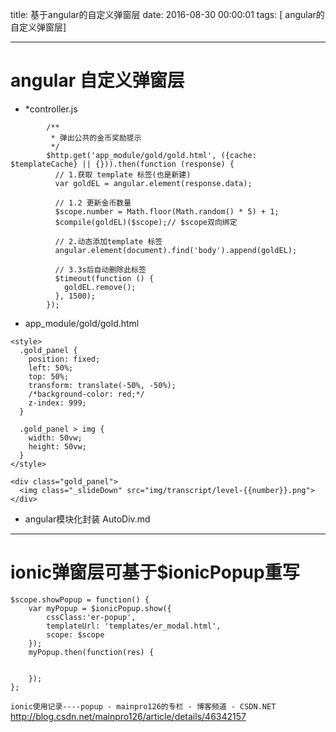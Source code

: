 title: 基于angular的自定义弹窗层
date: 2016-08-30 00:00:01
tags: [ angular的自定义弹窗层]


---
# angular 自定义弹窗层
- *controller.js

```
        /**
         * 弹出公共的金币奖励提示
         */
        $http.get('app_module/gold/gold.html', ({cache: $templateCache} || {})).then(function (response) {
          // 1.获取 template 标签(也是新建)
          var goldEL = angular.element(response.data);
 
          // 1.2 更新金币数量
          $scope.number = Math.floor(Math.random() * 5) + 1;
          $compile(goldEL)($scope);// $scope双向绑定
 
          // 2.动态添加template 标签
          angular.element(document).find('body').append(goldEL);
 
          // 3.3s后自动删除此标签
          $timeout(function () {
            goldEL.remove();
          }, 1500);
        });
```
- app_module/gold/gold.html
```
<style>
  .gold_panel {
    position: fixed;
    left: 50%;
    top: 50%;
    transform: translate(-50%, -50%);
    /*background-color: red;*/
    z-index: 999;
  }
 
  .gold_panel > img {
    width: 50vw;
    height: 50vw;
  }
</style>
 
<div class="gold_panel">
  <img class="_slideDown" src="img/transcript/level-{{number}}.png">
</div>
```


- angular模块化封装
AutoDiv.md



---

# ionic弹窗层可基于$ionicPopup重写
```
$scope.showPopup = function() {
    var myPopup = $ionicPopup.show({
        cssClass:'er-popup',
        templateUrl: 'templates/er_modal.html',
        scope: $scope
    });
    myPopup.then(function(res) {


    });
};
```
`ionic使用记录----popup - mainpro126的专栏 - 博客频道 - CSDN.NET`
http://blog.csdn.net/mainpro126/article/details/46342157